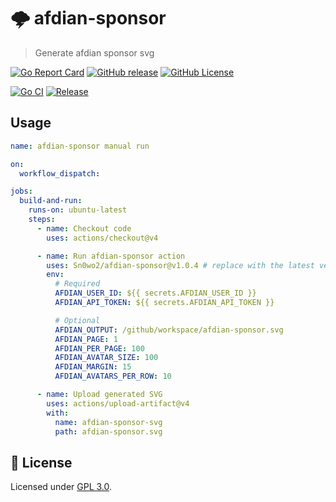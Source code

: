 # 🌩 afdian-sponsor

> Generate afdian sponsor svg

[![Go Report Card](https://goreportcard.com/badge/github.com/Sn0wo2/afdian-sponsor)](https://goreportcard.com/report/github.com/Sn0wo2/afdian-sponsor)
[![GitHub release](https://img.shields.io/github/v/release/Sn0wo2/afdian-sponsor?color=blue)](https://github.com/Sn0wo2/afdian-sponsor/releases)
[![GitHub License](https://img.shields.io/github/license/Sn0wo2/afdian-sponsor)](LICENSE)

[![Go CI](https://github.com/Sn0wo2/afdian-sponsor/actions/workflows/go.yml/badge.svg)](https://github.com/Sn0wo2/afdian-sponsor/actions/workflows/go.yml)
[![Release](https://github.com/Sn0wo2/afdian-sponsor/actions/workflows/release.yml/badge.svg)](https://github.com/Sn0wo2/afdian-sponsor/actions/workflows/release.yml)

## Usage

```yaml
name: afdian-sponsor manual run

on:
  workflow_dispatch:

jobs:
  build-and-run:
    runs-on: ubuntu-latest
    steps:
      - name: Checkout code
        uses: actions/checkout@v4

      - name: Run afdian-sponsor action
        uses: Sn0wo2/afdian-sponsor@v1.0.4 # replace with the latest version
        env:
          # Required
          AFDIAN_USER_ID: ${{ secrets.AFDIAN_USER_ID }}
          AFDIAN_API_TOKEN: ${{ secrets.AFDIAN_API_TOKEN }}

          # Optional
          AFDIAN_OUTPUT: /github/workspace/afdian-sponsor.svg
          AFDIAN_PAGE: 1
          AFDIAN_PER_PAGE: 100
          AFDIAN_AVATAR_SIZE: 100
          AFDIAN_MARGIN: 15
          AFDIAN_AVATARS_PER_ROW: 10

      - name: Upload generated SVG
        uses: actions/upload-artifact@v4
        with:
          name: afdian-sponsor-svg
          path: afdian-sponsor.svg
```

## 📄 **License**

Licensed under [GPL 3.0](LICENSE).